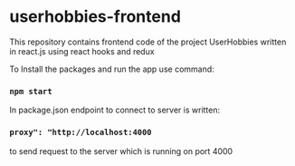 # userhobbies-frontend
This repository contains frontend code of the project UserHobbies written in react.js using react hooks and redux

To Install the packages and run the app use command:
### `npm start`


In package.json endpoint to connect to server is written: 
### `proxy": "http://localhost:4000`

to send request to the server which is running on port 4000
